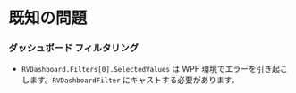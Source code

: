 # 既知の問題

### ダッシュボード フィルタリング

- `RVDashboard.Filters[0].SelectedValues` は WPF 環境でエラーを引き起こします。`RVDashboardFilter` にキャストする必要があります。

